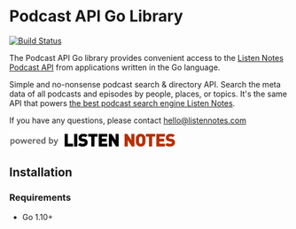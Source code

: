 # Podcast API Go Library

[![Build Status](https://travis-ci.com/ListenNotes/podcast-api-go.svg?branch=main)](https://travis-ci.com/ListenNotes/podcast-api-go)

The Podcast API Go library provides convenient access to the [Listen Notes Podcast API](https://www.listennotes.com/api/) from
applications written in the Go language.

Simple and no-nonsense podcast search & directory API. Search the meta data of all podcasts and episodes by people, places, or topics. It's the same API that powers [the best podcast search engine Listen Notes](https://www.listennotes.com/).

If you have any questions, please contact [hello@listennotes.com](hello@listennotes.com?subject=Questions+about+the+Go+SDK+of+Listen+API)

<a href="https://www.listennotes.com/api/"><img src="https://raw.githubusercontent.com/ListenNotes/ListenApiDemo/master/web/src/powered_by_listennotes.png" width="300" /></a>

## Installation

### Requirements

- Go 1.10+
